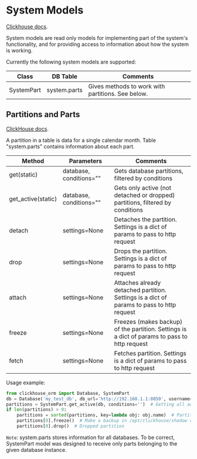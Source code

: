 System Models
=============

[Clickhouse docs](https://clickhouse.tech/docs/en/operations/system-tables/).

System models are read only models for implementing part of the system's functionality, and for providing access to information about how the system is working.

Currently the following system models are supported:

| Class        | DB Table       | Comments
| ------------ | -------------- | ---------------------------------------------------
| SystemPart   | system.parts   | Gives methods to work with partitions. See below.

Partitions and Parts
--------------------

[ClickHouse docs](https://clickhouse.tech/docs/en/sql-reference/statements/alter/#alter_manipulations-with-partitions).

A partition in a table is data for a single calendar month. Table "system.parts" contains information about each part.

| Method                | Parameters                | Comments
| --------------------- | ------------------------- | -----------------------------------------------------------------------------------------------
| get(static)           | database, conditions=""   | Gets database partitions, filtered by conditions
| get_active(static)    | database, conditions=""   | Gets only active (not detached or dropped) partitions, filtered by conditions
| detach                | settings=None             | Detaches the partition. Settings is a dict of params to pass to http request
| drop                  | settings=None             | Drops the partition. Settings is a dict of params to pass to http request
| attach                | settings=None             | Attaches already detached partition. Settings is a dict of params to pass to http request
| freeze                | settings=None             | Freezes (makes backup) of the partition. Settings is a dict of params to pass to http request
| fetch                 | settings=None             | Fetches partition. Settings is a dict of params to pass to http request

Usage example:

```python
from clickhouse_orm import Database, SystemPart
db = Database('my_test_db', db_url='http://192.168.1.1:8050', username='scott', password='tiger')
partitions = SystemPart.get_active(db, conditions='')  # Getting all active partitions of the database
if len(partitions) > 0:
    partitions = sorted(partitions, key=lambda obj: obj.name)  # Partition name is YYYYMM, so we can sort so
    partitions[0].freeze()  # Make a backup in /opt/clickhouse/shadow directory
    partitions[0].drop()  # Dropped partition
```

`Note`: system.parts stores information for all databases. To be correct, SystemPart model was designed to receive only parts belonging to the given database instance.
